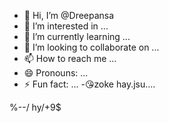 - 👋 Hi, I’m @Dreepansa
- 👀 I’m interested in ...
- 🌱 I’m currently learning ...
- 💞️ I’m looking to collaborate on ...
- 📫 How to reach me ...
- 😄 Pronouns: ...
- ⚡ Fun fact: ...
-😘zoke  hay.jsu....
<!---
Dreepansa/Dreepansa is a ✨ special ✨ repository because its `README.md` (this file) appears on your GitHub profile.
You can click the Preview link to take a look at your changes.
--->
%--/ hy/+9$
